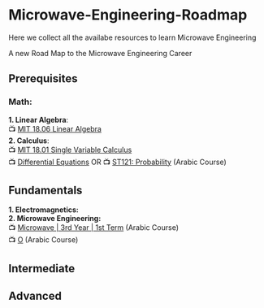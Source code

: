 # Microwave-Engineering-Roadmap
Here we collect all the availabe resources to learn Microwave Engineering

A new Road Map to the Microwave Engineering Career

## Prerequisites
### **Math:** <br>
**1. Linear Algebra**:<br>
:tv: [MIT 18.06 Linear Algebra](https://www.youtube.com/playlist?list=PLCpgggEg1JgqgRR7KztwkbYrwIi8AIla4)<br>  <!--30 days-->
**2. Calculus**:<br>
:tv: [MIT 18.01 Single Variable Calculus](https://www.youtube.com/playlist?list=PL590CCC2BC5AF3BC1)<br> <!--10 days-->
:tv: [Differential Equations]() OR :tv: [ST121: Probability]() (Arabic Course)<br><!--20 days--> 

   
## Fundamentals 
**1. Electromagnetics:** <br>
**2. Microwave Engineering:** <br>
:tv: [Microwave | 3rd Year | 1st Term](https://www.youtube.com/playlist?list=PLBajgtqPAZzBvPikAkSADSgJ4TU040pjy) (Arabic Course) <br> <!--30 days--> 
:tv: [O]() (Arabic Course) <br>


## Intermediate


## Advanced
